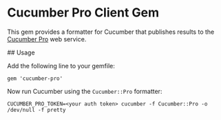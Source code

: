 # Cucumber Pro Client Gem

This gem provides a formatter for Cucumber that publishes results to 
the [Cucumber Pro](https://cucumber.pro) web service.

## Usage

Add the following line to your gemfile:

```
gem 'cucumber-pro'
```

Now run Cucumber using the `Cucumber::Pro` formatter:

```
CUCUMBER_PRO_TOKEN=<your auth token> cucumber -f Cucumber::Pro -o /dev/null -f pretty
```

